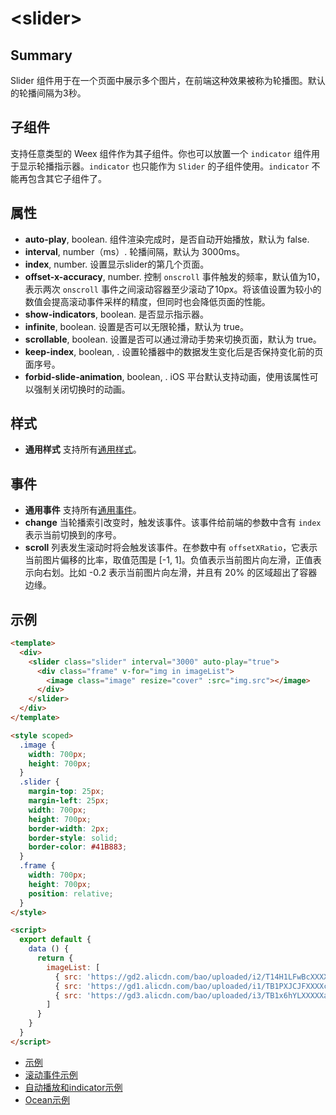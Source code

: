 # &lt;slider&gt;

## Summary

Slider 组件用于在一个页面中展示多个图片，在前端这种效果被称为轮播图。默认的轮播间隔为3秒。

## 子组件

支持任意类型的 Weex 组件作为其子组件。你也可以放置一个 `indicator` 组件用于显示轮播指示器。`indicator` 也只能作为 `Slider` 的子组件使用。`indicator` 不能再包含其它子组件了。

## 属性

* **auto-play**, boolean. 组件渲染完成时，是否自动开始播放，默认为 false.
* **interval**, number（ms）. 轮播间隔，默认为 3000ms。
* **index**, number. 设置显示slider的第几个页面。
* **offset-x-accuracy**, number. 控制 `onscroll` 事件触发的频率，默认值为10，表示两次 `onscroll` 事件之间滚动容器至少滚动了10px。将该值设置为较小的数值会提高滚动事件采样的精度，但同时也会降低页面的性能。
* **show-indicators**, boolean. 是否显示指示器。
* **infinite**, boolean. 设置是否可以无限轮播，默认为 true。
* **scrollable**, boolean. 设置是否可以通过滑动手势来切换页面，默认为 true。
* **keep-index**, boolean, <Badge text="Android" type="warning"/>. 设置轮播器中的数据发生变化后是否保持变化前的页面序号。
* **forbid-slide-animation**, boolean, <Badge text="v0.20+ & iOS" type="warning"/>. iOS 平台默认支持动画，使用该属性可以强制关闭切换时的动画。

## 样式

* **通用样式** 支持所有[通用样式](../styles/common-styles.html)。

## 事件

* **通用事件** 支持所有[通用事件](../events/common-events.html)。
* **change** 当轮播索引改变时，触发该事件。该事件给前端的参数中含有 `index`表示当前切换到的序号。
* **scroll** 列表发生滚动时将会触发该事件。在参数中有 `offsetXRatio`，它表示当前图片偏移的比率，取值范围是 [-1, 1]。负值表示当前图片向左滑，正值表示向右划。比如 -0.2 表示当前图片向左滑，并且有 20% 的区域超出了容器边缘。

## 示例
```html
<template>
  <div>
    <slider class="slider" interval="3000" auto-play="true">
      <div class="frame" v-for="img in imageList">
        <image class="image" resize="cover" :src="img.src"></image>
      </div>
    </slider>
  </div>
</template>

<style scoped>
  .image {
    width: 700px;
    height: 700px;
  }
  .slider {
    margin-top: 25px;
    margin-left: 25px;
    width: 700px;
    height: 700px;
    border-width: 2px;
    border-style: solid;
    border-color: #41B883;
  }
  .frame {
    width: 700px;
    height: 700px;
    position: relative;
  }
</style>

<script>
  export default {
    data () {
      return {
        imageList: [
          { src: 'https://gd2.alicdn.com/bao/uploaded/i2/T14H1LFwBcXXXXXXXX_!!0-item_pic.jpg'},
          { src: 'https://gd1.alicdn.com/bao/uploaded/i1/TB1PXJCJFXXXXciXFXXXXXXXXXX_!!0-item_pic.jpg'},
          { src: 'https://gd3.alicdn.com/bao/uploaded/i3/TB1x6hYLXXXXXazXVXXXXXXXXXX_!!0-item_pic.jpg'}
        ]
      }
    }
  }
</script>
```
* [示例](http://dotwe.org/vue/0c43ffd743c90b3bd9f5371062652e60)
* [滚动事件示例](http://dotwe.org/vue/00aff16c6c1c9e9c1209d2db70b94b24)
* [自动播放和indicator示例](http://dotwe.org/vue/7c9c0f5cc6e4571a962b8f0cf627fab3)
* [Ocean示例](http://dotwe.org/vue/c851d5fe09e54709a6128dbc5bf74a6e)
